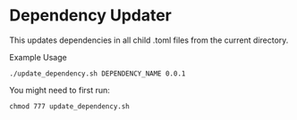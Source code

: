 # Dependency Updater
This updates dependencies in all child .toml files from the current directory.

Example Usage

    ./update_dependency.sh DEPENDENCY_NAME 0.0.1

You might need to first run:

    chmod 777 update_dependency.sh